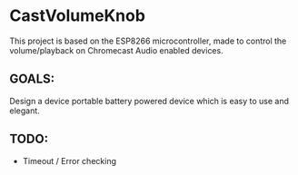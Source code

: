 # CastVolumeKnob
This project is based on the ESP8266 microcontroller, made to control the volume/playback on Chromecast Audio enabled devices.

## GOALS:
Design a device portable battery powered device which is easy to use and elegant.


## TODO: 
* Timeout / Error checking